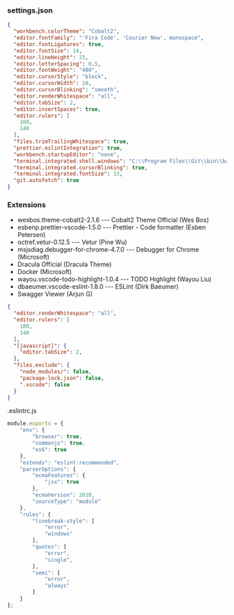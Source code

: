 ### settings.json

```json
{
  "workbench.colorTheme": "Cobalt2",
  "editor.fontFamily": "'Fira Code', 'Courier New', monospace",
  "editor.fontLigatures": true,
  "editor.fontSize": 14,
  "editor.lineHeight": 23,
  "editor.letterSpacing": 0.5,
  "editor.fontWeight": "400",
  "editor.cursorStyle": "block",
  "editor.cursorWidth": 10,
  "editor.cursorBlinking": "smooth",
  "editor.renderWhitespace": "all",
  "editor.tabSize": 2,
  "editor.insertSpaces": true,
  "editor.rulers": [
    100,
    140
  ],
  "files.trimTrailingWhitespace": true,
  "prettier.eslintIntegration": true,
  "workbench.startupEditor": "none",
  "terminal.integrated.shell.windows": "C:\\Program Files\\Git\\bin\\bash.exe",
  "terminal.integrated.cursorBlinking": true,
  "terminal.integrated.fontSize": 13,
  "git.autofetch": true
}
```

### Extensions

- wesbos.theme-cobalt2-2.1.6 --- Cobalt2 Theme Official (Wes Bos)
- esbenp.prettier-vscode-1.5.0 --- Prettier - Code formatter (Esben Petersen)
- octref.vetur-0.12.5 --- Vetur (Pine Wu)
- msjsdiag.debugger-for-chrome-4.7.0 --- Debugger for Chrome (Microsoft)
- Dracula Official (Dracula Theme)
- Docker (Microsoft)
- wayou.vscode-todo-highlight-1.0.4 --- TODO Highlight (Wayou Liu)
- dbaeumer.vscode-eslint-1.8.0 --- ESLint (Dirk Baeumer)
- Swagger Viewer (Arjun G)


```json
{
  "editor.renderWhitespace": "all",
  "editor.rulers": [
    100,
    140
  ],
  "[javascript]": {
    "editor.tabSize": 2,
  },
  "files.exclude": {
    "node_modules/": false,
    "package-lock.json": false,
    ".vscode": false
  }
}
```

.eslintrc.js
```js
module.exports = {
    "env": {
        "browser": true,
        "commonjs": true,
        "es6": true
    },
    "extends": "eslint:recommended",
    "parserOptions": {
        "ecmaFeatures": {
            "jsx": true
        },
        "ecmaVersion": 2018,
        "sourceType": "module"
    },
    "rules": {
        "linebreak-style": [
            "error",
            "windows"
        ],
        "quotes": [
            "error",
            "single",
        ],
        "semi": [
            "error",
            "always"
        ]
    }
};
```
